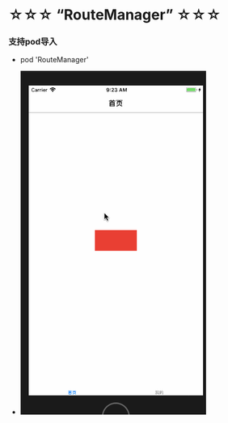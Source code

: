 # ☆☆☆ “RouteManager” ☆☆☆

### 支持pod导入
* pod 'RouteManager'

* ![Mou icon](https://github.com/MrLujh/BugKit/blob/master/BugKit.gif)
